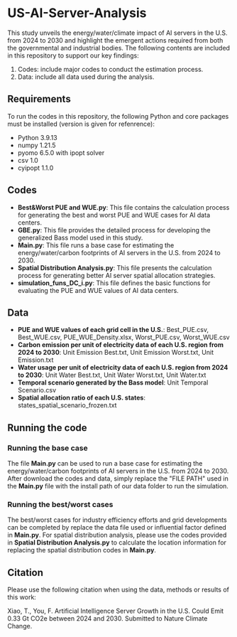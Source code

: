 # US-AI-Server-Analysis
This study unveils the energy/water/climate impact of AI servers in the U.S. from 2024 to 2030 and highlight the emergent actions required from both the governmental and industrial bodies. The following contents are included in this repository to support our key findings:
1. Codes: include major codes to conduct the estimation process.
2. Data: include all data used during the analysis.

## Requirements
To run the codes in this repository, the following Python and core packages must be installed (version is given for refenrence):
- Python 3.9.13
- numpy 1.21.5
- pyomo 6.5.0 with ipopt solver
- csv 1.0
- cyipopt 1.1.0

## Codes
- **Best&Worst PUE and WUE.py**: This file contains the calculation process for generating the best and worst PUE and WUE cases for AI data centers.
- **GBE.py**: This file provides the detailed process for developing the generalized Bass model used in this study.
- **Main.py**: This file runs a base case for estimating the energy/water/carbon footprints of AI servers in the U.S. from 2024 to 2030.
- **Spatial Distribution Analysis.py**: This file presents the calculation process for generating better AI server spatial allocation strategies.
- **simulation_funs_DC_i.py**: This file defines the basic functions for evaluating the PUE and WUE values of AI data centers.

## Data
- **PUE and WUE values of each grid cell in the U.S.**: Best_PUE.csv, Best_WUE.csv, PUE_WUE_Density.xlsx, Worst_PUE.csv, Worst_WUE.csv
- **Carbon emission per unit of electricity data of each U.S. region from 2024 to 2030**: Unit Emission Best.txt, Unit Emission Worst.txt, Unit Emission.txt
- **Water usage per unit of electricity data of each U.S. region from 2024 to 2030**: Unit Water Best.txt, Unit Water Worst.txt, Unit Water.txt
- **Temporal scenario generated by the Bass model**: Unit Temporal Scenario.csv
- **Spatial allocation ratio of each U.S. states**: states_spatial_scenario_frozen.txt

## Running the code
### Running the base case
The file **Main.py** can be used to run a base case for estimating the energy/water/carbon footprints of AI servers in the U.S. from 2024 to 2030. After download the codes and data, simply replace the "FILE PATH" used in the **Main.py** file with the install path of our data folder to run the simulation.
### Running the best/worst cases
The best/worst cases for industry efficiency efforts and grid developments can be completed by replace the data file used or influential factor defined in **Main.py**. For spatial distribution analysis, please use the codes provided in **Spatial Distribution Analysis.py** to calculate the location information for replacing the spatial distribution codes in **Main.py**.

## Citation
Please use the following citation when using the data, methods or results of this work:

Xiao, T., You, F. Artificial Intelligence Server Growth in the U.S. Could Emit 0.33 Gt CO2e between 2024 and 2030. Submitted to Nature Climate Change.

